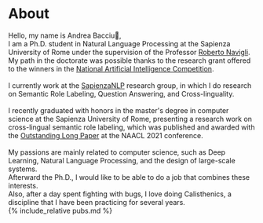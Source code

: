 # About

Hello, my name is Andrea Bacciu👋, <br>
I am a Ph.D. student in Natural Language Processing at the Sapienza University of Rome under the supervision of the Professor [Roberto Navigli](https://www.diag.uniroma1.it/navigli/).<br>
My path in the doctorate was possible thanks to the research grant offered to the winners in the [National Artificial Intelligence Competition](https://www.phd-ai.it/).<br><br>
I currently work at the [SapienzaNLP](http://nlp.uniroma1.it/) research group, in which I do research on Semantic Role Labeling, Question Answering, and Cross-linguality.<br><br>
I recently graduated with honors in the master's degree in computer science at the Sapienza University of Rome, presenting a research work on cross-lingual semantic role labeling, which was published and awarded with the [Outstanding Long Paper](https://2021.naacl.org/blog/best-paper-awards/) at the NAACL 2021 conference.<br><br>
My passions are mainly related to computer science, such as Deep Learning, Natural Language Processing, and the design of large-scale systems.<br>
Afterward the Ph.D., I would like to be able to do a job that combines these interests.<br>
Also, after a day spent fighting with bugs, I love doing Calisthenics, a discipline that I have been practicing for several years.<br>
{% include_relative pubs.md %}
